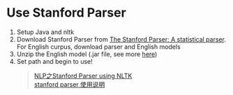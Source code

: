 # Use Stanford Parser
1. Setup Java and nltk
2. Download Stanford Parser from [The Stanford Parser: A statistical parser](https://nlp.stanford.edu/software/lex-parser.html#Download). For English curpus, download parser and English models
3. Unzip the English model (.jar file, see more [here](https://stackoverflow.com/questions/40820140/how-to-get-englishpcfg-ser-gz-as-a-single-file?utm_medium=organic&utm_source=google_rich_qa&utm_campaign=google_rich_qa))
4. Set path and begin to use!
    > [NLP之Stanford Parser using NLTK](https://blog.csdn.net/u012442157/article/details/78806898)  
    > [stanford parser 使用说明](https://blog.csdn.net/u010454729/article/details/46845403)